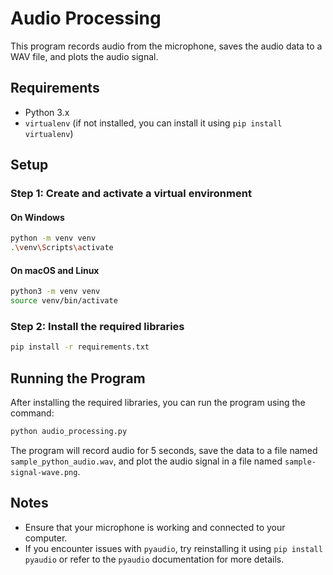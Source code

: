 # Audio Processing

This program records audio from the microphone, saves the audio data to a WAV file, and plots the audio signal.

## Requirements

- Python 3.x
- `virtualenv` (if not installed, you can install it using `pip install virtualenv`)

## Setup

### Step 1: Create and activate a virtual environment

#### On Windows
~~~sh
python -m venv venv
.\venv\Scripts\activate
~~~


#### On macOS and Linux
~~~sh
python3 -m venv venv
source venv/bin/activate
~~~



### Step 2: Install the required libraries

~~~sh
pip install -r requirements.txt
~~~

## Running the Program

After installing the required libraries, you can run the program using the command:

~~~sh
python audio_processing.py
~~~


The program will record audio for 5 seconds, save the data to a file named `sample_python_audio.wav`, and plot the audio signal in a file named `sample-signal-wave.png`.

## Notes

- Ensure that your microphone is working and connected to your computer.
- If you encounter issues with `pyaudio`, try reinstalling it using `pip install pyaudio` or refer to the `pyaudio` documentation for more details.
